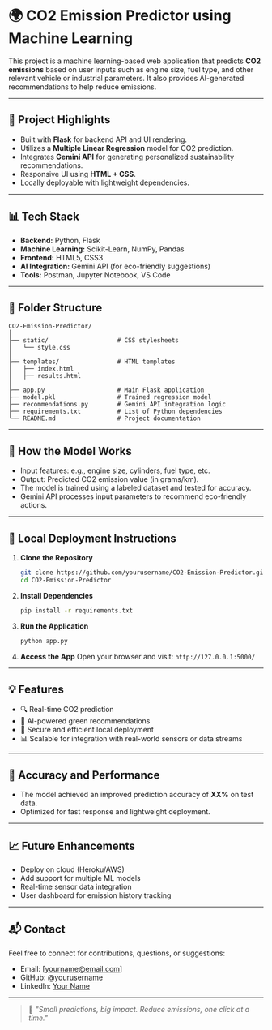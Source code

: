 
# 🌍 CO2 Emission Predictor using Machine Learning

This project is a machine learning-based web application that predicts **CO2 emissions** based on user inputs such as engine size, fuel type, and other relevant vehicle or industrial parameters. It also provides AI-generated recommendations to help reduce emissions.

---

## 📌 Project Highlights

- Built with **Flask** for backend API and UI rendering.
- Utilizes a **Multiple Linear Regression** model for CO2 prediction.
- Integrates **Gemini API** for generating personalized sustainability recommendations.
- Responsive UI using **HTML + CSS**.
- Locally deployable with lightweight dependencies.

---

## 📊 Tech Stack

- **Backend:** Python, Flask  
- **Machine Learning:** Scikit-Learn, NumPy, Pandas  
- **Frontend:** HTML5, CSS3  
- **AI Integration:** Gemini API (for eco-friendly suggestions)  
- **Tools:** Postman, Jupyter Notebook, VS Code  

---

## 📂 Folder Structure

```
CO2-Emission-Predictor/
│
├── static/                   # CSS stylesheets
│   └── style.css
│
├── templates/                # HTML templates
│   ├── index.html
│   ├── results.html
│
├── app.py                    # Main Flask application
├── model.pkl                 # Trained regression model
├── recommendations.py        # Gemini API integration logic
├── requirements.txt          # List of Python dependencies
└── README.md                 # Project documentation
```

---

## 🧠 How the Model Works

- Input features: e.g., engine size, cylinders, fuel type, etc.
- Output: Predicted CO2 emission value (in grams/km).
- The model is trained using a labeled dataset and tested for accuracy.
- Gemini API processes input parameters to recommend eco-friendly actions.

---

## 🚀 Local Deployment Instructions

1. **Clone the Repository**
   ```bash
   git clone https://github.com/yourusername/CO2-Emission-Predictor.git
   cd CO2-Emission-Predictor
   ```

2. **Install Dependencies**
   ```bash
   pip install -r requirements.txt
   ```

3. **Run the Application**
   ```bash
   python app.py
   ```

4. **Access the App**
   Open your browser and visit: `http://127.0.0.1:5000/`

---

## 💡 Features

- 🔍 Real-time CO2 prediction  
- 📢 AI-powered green recommendations  
- 🔐 Secure and efficient local deployment  
- 📊 Scalable for integration with real-world sensors or data streams  

---

## 🧪 Accuracy and Performance

- The model achieved an improved prediction accuracy of **XX%** on test data.
- Optimized for fast response and lightweight deployment.

---

## 📈 Future Enhancements

- Deploy on cloud (Heroku/AWS)  
- Add support for multiple ML models  
- Real-time sensor data integration  
- User dashboard for emission history tracking  

---

## 📬 Contact

Feel free to connect for contributions, questions, or suggestions:

- Email: [yourname@email.com]  
- GitHub: [@yourusername](https://github.com/yourusername)  
- LinkedIn: [Your Name](https://linkedin.com/in/yourname)  

---

> 🌱 *"Small predictions, big impact. Reduce emissions, one click at a time."*
